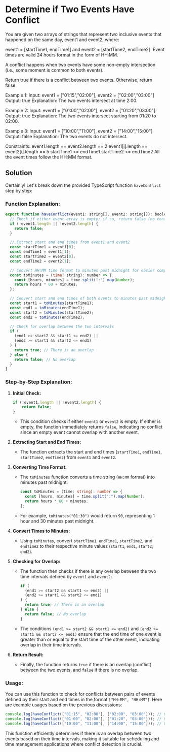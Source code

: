 # Determine if Two Events Have Conflict
You are given two arrays of strings that represent two inclusive events that happened on the same day, event1 and event2, where:

event1 = [startTime1, endTime1] and
event2 = [startTime2, endTime2].
Event times are valid 24 hours format in the form of HH:MM.

A conflict happens when two events have some non-empty intersection (i.e., some moment is common to both events).

Return true if there is a conflict between two events. Otherwise, return false.

Example 1:
Input: event1 = ["01:15","02:00"], event2 = ["02:00","03:00"]
Output: true
Explanation: The two events intersect at time 2:00.

Example 2:
Input: event1 = ["01:00","02:00"], event2 = ["01:20","03:00"]
Output: true
Explanation: The two events intersect starting from 01:20 to 02:00.

Example 3:
Input: event1 = ["10:00","11:00"], event2 = ["14:00","15:00"]
Output: false
Explanation: The two events do not intersect.
 

Constraints:
event1.length == event2.length == 2
event1[i].length == event2[i].length == 5
startTime1 <= endTime1
startTime2 <= endTime2
All the event times follow the HH:MM format.

## Solution

Certainly! Let's break down the provided TypeScript function `haveConflict` step by step:

### Function Explanation:

```js
export function haveConflict(event1: string[], event2: string[]): boolean {
  // Check if either event array is empty; if so, return false (no conflict)
  if (!event1.length || !event2.length) {
    return false;
  }

  // Extract start and end times from event1 and event2
  const startTime1 = event1[0];
  const endTime1 = event1[1];
  const startTime2 = event2[0];
  const endTime2 = event2[1];

  // Convert HH:MM time format to minutes past midnight for easier comparison
  const toMinutes = (time: string): number => {
    const [hours, minutes] = time.split(":").map(Number);
    return hours * 60 + minutes;
  };

  // Convert start and end times of both events to minutes past midnight
  const start1 = toMinutes(startTime1);
  const end1 = toMinutes(endTime1);
  const start2 = toMinutes(startTime2);
  const end2 = toMinutes(endTime2);

  // Check for overlap between the two intervals
  if (
    (end1 >= start2 && start1 <= end2) ||
    (end2 >= start1 && start2 <= end1)
  ) {
    return true; // There is an overlap
  } else {
    return false; // No overlap
  }
}
```

### Step-by-Step Explanation:

1. **Initial Check:**
   ```typescript
   if (!event1.length || !event2.length) {
       return false;
   }
   ```
   - This condition checks if either `event1` or `event2` is empty. If either is empty, the function immediately returns `false`, indicating no conflict since an empty event cannot overlap with another event.

2. **Extracting Start and End Times:**
   - The function extracts the start and end times (`startTime1`, `endTime1`, `startTime2`, `endTime2`) from `event1` and `event2`.

3. **Converting Time Format:**
   - The `toMinutes` function converts a time string (`HH:MM` format) into minutes past midnight:
     ```typescript
     const toMinutes = (time: string): number => {
       const [hours, minutes] = time.split(":").map(Number);
       return hours * 60 + minutes;
     };
     ```
   - For example, `toMinutes("01:30")` would return `90`, representing 1 hour and 30 minutes past midnight.

4. **Convert Times to Minutes:**
   - Using `toMinutes`, convert `startTime1`, `endTime1`, `startTime2`, and `endTime2` to their respective minute values (`start1`, `end1`, `start2`, `end2`).

5. **Checking for Overlap:**
   - The function then checks if there is any overlap between the two time intervals defined by `event1` and `event2`:
     ```typescript
     if (
       (end1 >= start2 && start1 <= end2) ||
       (end2 >= start1 && start2 <= end1)
     ) {
       return true; // There is an overlap
     } else {
       return false; // No overlap
     }
     ```
   - The conditions `(end1 >= start2 && start1 <= end2)` and `(end2 >= start1 && start2 <= end1)` ensure that the end time of one event is greater than or equal to the start time of the other event, indicating overlap in their time intervals.

6. **Return Result:**
   - Finally, the function returns `true` if there is an overlap (conflict) between the two events, and `false` if there is no overlap.

### Usage:

You can use this function to check for conflicts between pairs of events defined by their start and end times in the format `["HH:MM", "HH:MM"]`. Here are example usages based on the previous discussions:

```typescript
console.log(haveConflict(["01:15", "02:00"], ["02:00", "03:00"])); // Output: true
console.log(haveConflict(["01:00", "02:00"], ["01:20", "03:00"])); // Output: true
console.log(haveConflict(["10:00", "11:00"], ["14:00", "15:00"])); // Output: false
```

This function efficiently determines if there is an overlap between two events based on their time intervals, making it suitable for scheduling and time management applications where conflict detection is crucial.